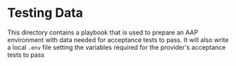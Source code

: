 # Testing Data

This directory contains a playbook that is used to prepare an AAP environment with data needed for acceptance tests to pass. It will also write a local `.env` file setting the variables required for the provider's acceptance tests to pass
